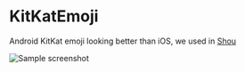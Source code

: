 KitKatEmoji
=========

Android KitKat emoji looking better than iOS, we used in [Shou](https://shou.tv)

![Sample screenshot](https://raw.githubusercontent.com/crossle/KitKatEmoji/master/KitKatEmoji-sample/screenshot2.png)

